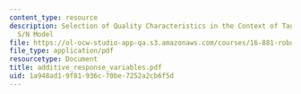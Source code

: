 ```yaml
---
content_type: resource
description: Selection of Quality Characteristics in the Context of Taguchi?s Additive
  S/N Model
file: https://ol-ocw-studio-app-qa.s3.amazonaws.com/courses/16-881-robust-system-design-summer-1998/1a948ad19f81936c70be7252a2cb6f5d_additive_response_variables.pdf
file_type: application/pdf
resourcetype: Document
title: additive_response_variables.pdf
uid: 1a948ad1-9f81-936c-70be-7252a2cb6f5d
---
```

